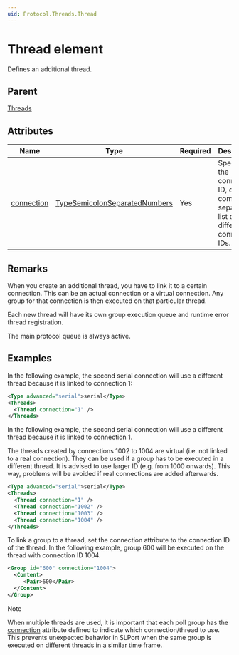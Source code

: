 ```yaml
---
uid: Protocol.Threads.Thread
---
```


# Thread element

Defines an additional thread.

## Parent

[Threads](xref:Protocol.Threads)

## Attributes

|Name|Type|Required|Description|
|--- |--- |--- |--- |
|[connection](xref:Protocol.Threads.Thread-connection)|[TypeSemicolonSeparatedNumbers](xref:Protocol-TypeSemicolonSeparatedNumbers)|Yes|Specifies the connection ID, or a comma-separated list of different connection IDs.|

## Remarks

When you create an additional thread, you have to link it to a certain connection. This can be an actual connection or a virtual connection. Any group for that connection is then executed on that particular thread.

Each new thread will have its own group execution queue and runtime error thread registration.

The main protocol queue is always active.

## Examples

In the following example, the second serial connection will use a different thread because it is linked to connection 1:


```xml
<Type advanced="serial">serial</Type>
<Threads>
  <Thread connection="1" />
</Threads>
```

In the following example, the second serial connection will use a different thread because it is linked to connection 1.

The threads created by connections 1002 to 1004 are virtual (i.e. not linked to a real connection). They can be used if a group has to be executed in a different thread. It is advised to use larger ID (e.g. from 1000 onwards). This way, problems will be avoided if real connections are added afterwards.


```xml
<Type advanced="serial">serial</Type>
<Threads>
  <Thread connection="1" />
  <Thread connection="1002" />
  <Thread connection="1003" />
  <Thread connection="1004" />
</Threads>
```

To link a group to a thread, set the connection attribute to the connection ID of the thread. In the following example, group 600 will be executed on the thread with connection ID 1004.

```xml
<Group id="600" connection="1004">
  <Content>
     <Pair>600</Pair>
  </Content>
</Group>
```

> [!NOTE]
> When multiple threads are used, it is important that each poll group has the [connection](xref:Protocol.Groups.Group-connection) attribute defined to indicate which connection/thread to use. This prevents unexpected behavior in SLPort when the same group is executed on different threads in a similar time frame.
